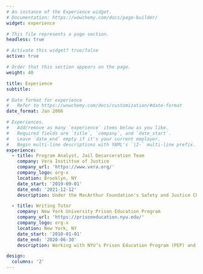 ```yaml
---
# An instance of the Experience widget.
# Documentation: https://wowchemy.com/docs/page-builder/
widget: experience

# This file represents a page section.
headless: true

# Activate this widget? true/false
active: true

# Order that this section appears on the page.
weight: 40

title: Experience
subtitle:

# Date format for experience
#   Refer to https://wowchemy.com/docs/customization/#date-format
date_format: Jan 2006

# Experiences.
#   Add/remove as many `experience` items below as you like.
#   Required fields are `title`, `company`, and `date_start`.
#   Leave `date_end` empty if it's your current employer.
#   Begin multi-line descriptions with YAML's `|2-` multi-line prefix.
experience:
  - title: Program Analyst, Jail Decarceration Team
    company: Vera Instittue of Justice
    company_url: 'https://www.vera.org/'
    company_logo: org-x
    location: Brooklyn, NY
    date_start: '2019-09-01'
    date_end: '2021-12-12'
    description: Under the MacArthur Foundation's Safety and Justice Challenge, I provided technical assistance to Vera's partners in jurisdictions across the country on issues related to women's jail incarceration. I also provided guidance on national resesarch and program models, conducted data analysis and performed system mapping for research related to the Rural Jails Research and Policy Network in Washington and Georgia. 

  - title: Writing Tutor
    company: New York University Prison Education Program
    company_url: 'https://prisoneducation.nyu.edu/'
    company_logo: org-x
    location: New York, NY
    date_start: '2010-01-01'
    date_end: '2020-06-30'
    description: Working with NYU’s Prison Education Program (PEP) and community network, I served as a writing tutor, working directly with students to further develop writing skills, explore opportunities, and facilitate creative workshops at Wallkill Correctional Facility.  

design:
  columns: '2'
---
```


